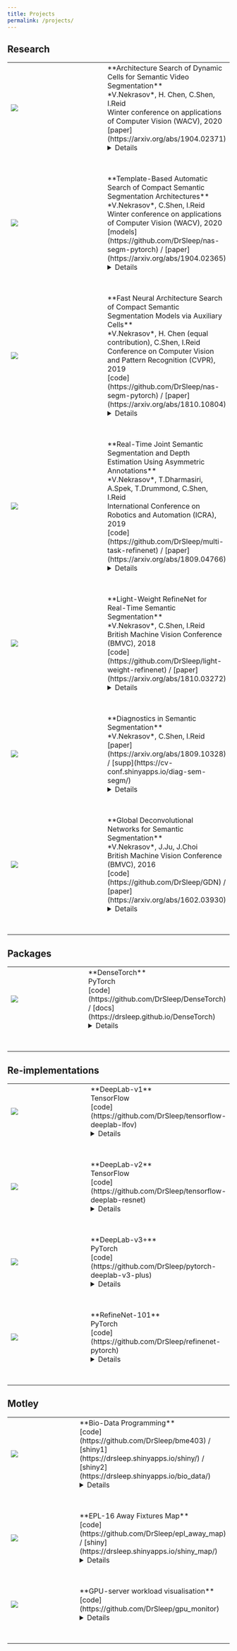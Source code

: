```yaml
---
title: Projects
permalink: /projects/
---
```


## Research

<table>
<colgroup>
<col width="50%" />
<col width="50%" />
</colgroup>
<thead>
</thead>
<tbody>

<tr>
<td markdown="span" style="vertical-align: middle; padding-bottom: 3em;"><img src="{{ site.baseurl }}/images/wacv-video.png"></td>
<td markdown="span" style="vertical-align: middle; padding-bottom: 3em;">
    **Architecture Search of Dynamic Cells for Semantic Video Segmentation**<br>
    *V.Nekrasov*, H. Chen, C.Shen, I.Reid<br>
    Winter conference on applications of Computer Vision (WACV), 2020<br>
    [paper](https://arxiv.org/abs/1904.02371)<br>
    <details>
    <span style="font-size: 14px">Applying neural architecture search to find dynamic operations for semantic video segmentation</span>
    </details>
    </td>
</tr>

<tr>
<td markdown="span" style="vertical-align: middle; padding-bottom: 3em;"><img src="{{ site.baseurl }}/images/wacv-templates.png"></td>
<td markdown="span" style="vertical-align: middle; padding-bottom: 3em;">
    **Template-Based Automatic Search of Compact Semantic Segmentation Architectures**<br>
    *V.Nekrasov*, C.Shen, I.Reid<br>
    Winter conference on applications of Computer Vision (WACV), 2020<br>
    [models](https://github.com/DrSleep/nas-segm-pytorch) / [paper](https://arxiv.org/abs/1904.02365)<br>
    <details>
    <span style="font-size: 14px">Automatically discovering compact segmentation networks with less than 0.5M parameters</span>
    </details>
    </td>
</tr>

<tr>
<td markdown="span" style="vertical-align: middle; padding-bottom: 3em;"><img src="{{ site.baseurl }}/images/arch0.png"></td>
<td markdown="span" style="vertical-align: middle; padding-bottom: 3em;">
    **Fast Neural Architecture Search of Compact Semantic Segmentation Models via Auxiliary Cells**<br>
    *V.Nekrasov*, H. Chen (equal contribution), C.Shen, I.Reid<br>
    Conference on Computer Vision and Pattern Recognition (CVPR), 2019<br>
    [code](https://github.com/DrSleep/nas-segm-pytorch) / [paper](https://arxiv.org/abs/1810.10804)<br>
    <details>
    <span style="font-size: 14px">Fast reinforcement learning (RL)-based approach (in 8 GPU-days) of finding light-weight models for dense per-pixel tasks</span>
    </details>
    </td>
</tr>

<tr>
<td markdown="span" style="vertical-align: middle; padding-bottom: 3em;"><img src="{{ site.baseurl }}/images/jrflw.png"></td>
<td markdown="span" style="vertical-align: middle; padding-bottom: 3em;">
    **Real-Time Joint Semantic Segmentation and Depth Estimation Using Asymmetric Annotations**<br>
    *V.Nekrasov*, T.Dharmasiri, A.Spek, T.Drummond, C.Shen, I.Reid<br>
    International Conference on Robotics and Automation (ICRA), 2019<br>
    [code](https://github.com/DrSleep/multi-task-refinenet) / [paper](https://arxiv.org/abs/1809.04766)<br>
    <details>
    <span style="font-size: 14px">A simple approach of performing joint segmentation, depth and surface normals estimation in real-time with SOTA results using a single model</span>
    </details>
    </td>
</tr>

<tr>
<td markdown="span" style="vertical-align: middle; padding-bottom: 3em;"><img src="{{ site.baseurl }}/images/rf_lw.png"></td>
<td markdown="span" style="vertical-align: middle; padding-bottom: 3em;">
    **Light-Weight RefineNet for Real-Time Semantic Segmentation**<br>
    *V.Nekrasov*, C.Shen, I.Reid<br>
    British Machine Vision Conference (BMVC), 2018<br>
    [code](https://github.com/DrSleep/light-weight-refinenet) / [paper](https://arxiv.org/abs/1810.03272)<br>
    <details>
    <span style="font-size: 14px">Re-thinking an encoder-decoder based segmentation network into the one able to attain high performance with the real-time inference</span>
    </details>
    </td>
</tr>

<tr>
<td markdown="span" style="vertical-align: middle; padding-bottom: 3em;"><img src="{{ site.baseurl }}/images/diag.png"></td>
<td markdown="span" style="vertical-align: middle; padding-bottom: 3em;">
    **Diagnostics in Semantic Segmentation**<br>
    *V.Nekrasov*, C.Shen, I.Reid<br>
    [paper](https://arxiv.org/abs/1809.10328) / [supp](https://cv-conf.shinyapps.io/diag-sem-segm/)<br>
    <details>
    <span style="font-size: 14px">Evaluating SOTA segmentation networks in terms of their sensitivity to object properties and uncertainty measures</span>
    </details>
    </td>
</tr>

<tr>
<td markdown="span" style="vertical-align: middle; padding-bottom: 3em;"><img src="{{ site.baseurl }}/images/gdn.png"></td>
<td markdown="span" style="vertical-align: middle; padding-bottom: 3em;">
    **Global Deconvolutional Networks for Semantic Segmentation**<br>
    *V.Nekrasov*, J.Ju, J.Choi<br>
    British Machine Vision Conference (BMVC), 2016<br>
    [code](https://github.com/DrSleep/GDN) / [paper](https://arxiv.org/abs/1602.03930)<br>
    <details>
    <span style="font-size: 14px">Learnable matrix-based method for global interpolation inside segmentation networks</span>
    </details>
    </td>
</tr>

</tbody>
</table>


## Packages

<table>
<colgroup>
<col width="50%" />
<col width="50%" />
</colgroup>
<thead>
</thead>
<tbody>

<tr>
<td markdown="span" style="vertical-align: middle; padding-bottom: 3em;"><img src="{{ site.baseurl }}/images/densetorch.png"></td>
<td markdown="span" style="vertical-align: middle; padding-bottom: 3em;">
    **DenseTorch**<br>
    PyTorch<br>
    [code](https://github.com/DrSleep/DenseTorch) / [docs](https://drsleep.github.io/DenseTorch)<br>
    <details>
    <span style="font-size: 14px">PyTorch Wrapper for Smooth Workflow with Dense Per-Pixel Tasks (including multi-task learning)</span>
    </details>
    </td>
</tr>

</tbody>
</table>

## Re-implementations

<table>
<colgroup>
<col width="50%" />
<col width="50%" />
</colgroup>
<thead>
</thead>
<tbody>

<tr>
<td markdown="span" style="vertical-align: middle; padding-bottom: 3em;"><img src="{{ site.baseurl }}/images/tf-dl1.png"></td>
<td markdown="span" style="vertical-align: middle; padding-bottom: 3em;">
    **DeepLab-v1**<br>
    TensorFlow<br>
    [code](https://github.com/DrSleep/tensorflow-deeplab-lfov)<br>
    <details>
    <span style="font-size: 14px">Re-implementation of DeepLab-v1 (LargeFOV) in TensorFlow</span>
    </details>
    </td>
</tr>

<tr>
<td markdown="span" style="vertical-align: middle; padding-bottom: 3em;"><img src="{{ site.baseurl }}/images/tf-dl2.png"></td>
<td markdown="span" style="vertical-align: middle; padding-bottom: 3em;">
    **DeepLab-v2**<br>
    TensorFlow<br>
    [code](https://github.com/DrSleep/tensorflow-deeplab-resnet)<br>
    <details>
    <span style="font-size: 14px">Re-implementation of DeepLab-v2 (ResNet-101) in TensorFlow</span>
    </details>
    </td>
</tr>


<tr>
<td markdown="span" style="vertical-align: middle; padding-bottom: 3em;"><img src="{{ site.baseurl }}/images/tf-dl3+.png"></td>
<td markdown="span" style="vertical-align: middle; padding-bottom: 3em;">
    **DeepLab-v3+**<br>
    PyTorch<br>
    [code](https://github.com/DrSleep/pytorch-deeplab-v3-plus)<br>
    <details>
    <span style="font-size: 14px">Conversion of DeepLab-v3+ pre-trained weights from TensorFlow into PyTorch</span>
    </details>
    </td>
</tr>

<tr>
<td markdown="span" style="vertical-align: middle; padding-bottom: 3em;"><img src="{{ site.baseurl }}/images/rf101.png"></td>
<td markdown="span" style="vertical-align: middle; padding-bottom: 3em;">
    **RefineNet-101**<br>
    PyTorch<br>
    [code](https://github.com/DrSleep/refinenet-pytorch)<br>
    <details>
    <span style="font-size: 14px">RefineNet based on ResNet-101 trained on PASCAL VOC in PyTorch</span>
    </details>
    </td>
</tr>

</tbody>
</table>

## Motley

<table>
<colgroup>
<col width="50%" />
<col width="50%" />
</colgroup>
<thead>
</thead>
<tbody>


<tr>
<td markdown="span" style="vertical-align: middle; padding-bottom: 3em;"><img src="{{ site.baseurl }}/images/bme.png"></td>
<td markdown="span" style="vertical-align: middle; padding-bottom: 3em;">
    **Bio-Data Programming**<br>
    [code](https://github.com/DrSleep/bme403) / [shiny1](https://drsleep.shinyapps.io/shiny/) / [shiny2](https://drsleep.shinyapps.io/bio_data/) <br>
    <details>
    <span style="font-size: 14px">Shiny-based applications developed for the course on biomedical data programming - based on the NCI-60 cancel cell line panel dataset</span>
    </details>
    </td>
</tr>

<tr>
<td markdown="span" style="vertical-align: middle; padding-bottom: 3em;"><img src="{{ site.baseurl }}/images/epl.png"></td>
<td markdown="span" style="vertical-align: middle; padding-bottom: 3em;">
    **EPL-16 Away Fixtures Map**<br>
    [code](https://github.com/DrSleep/epl_away_map) / [shiny](https://drsleep.shinyapps.io/shiny_map/)<br>
    <details>
    <span style="font-size: 14px">Mapping of away fixtures in English Premier League Season '16-'17 (first half) using leaflet and d3</span>
    </details>
    </td>
</tr>

<tr>
<td markdown="span" style="vertical-align: middle; padding-bottom: 3em;"><img src="{{ site.baseurl }}/images/gpu.png"></td>
<td markdown="span" style="vertical-align: middle; padding-bottom: 3em;">
    **GPU-server workload visualisation**<br>
    [code](https://github.com/DrSleep/gpu_monitor)<br>
    <details>
    <span style="font-size: 14px">Simple visualisation of workload on a GPU server in d3.js</span>
    </details>
    </td>
</tr>


</tbody>
</table>